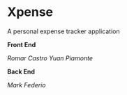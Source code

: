 # Xpense
A personal expense tracker application

**Front End**

_Romar Castro
Yuan Piamonte_

**Back End**

_Mark Federio_
